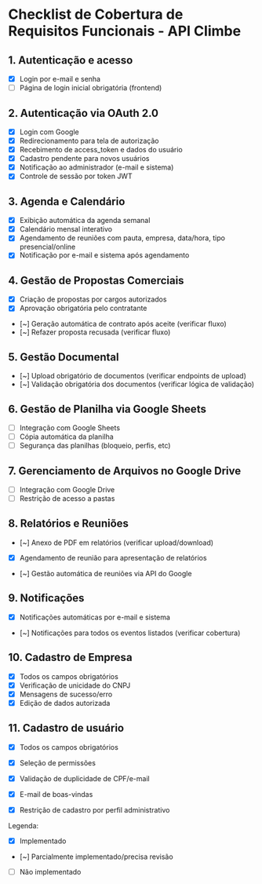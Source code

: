 # Checklist de Cobertura de Requisitos Funcionais - API Climbe

## 1. Autenticação e acesso
- [x] Login por e-mail e senha
- [ ] Página de login inicial obrigatória (frontend)

## 2. Autenticação via OAuth 2.0
- [x] Login com Google
- [x] Redirecionamento para tela de autorização
- [x] Recebimento de access_token e dados do usuário
- [x] Cadastro pendente para novos usuários
- [x] Notificação ao administrador (e-mail e sistema)
- [x] Controle de sessão por token JWT

## 3. Agenda e Calendário
- [x] Exibição automática da agenda semanal
- [x] Calendário mensal interativo
- [x] Agendamento de reuniões com pauta, empresa, data/hora, tipo presencial/online
- [x] Notificação por e-mail e sistema após agendamento

## 4. Gestão de Propostas Comerciais
- [x] Criação de propostas por cargos autorizados
- [x] Aprovação obrigatória pelo contratante
- [~] Geração automática de contrato após aceite (verificar fluxo)
- [~] Refazer proposta recusada (verificar fluxo)

## 5. Gestão Documental
- [~] Upload obrigatório de documentos (verificar endpoints de upload)
- [~] Validação obrigatória dos documentos (verificar lógica de validação)

## 6. Gestão de Planilha via Google Sheets
- [ ] Integração com Google Sheets
- [ ] Cópia automática da planilha
- [ ] Segurança das planilhas (bloqueio, perfis, etc)

## 7. Gerenciamento de Arquivos no Google Drive
- [ ] Integração com Google Drive
- [ ] Restrição de acesso a pastas

## 8. Relatórios e Reuniões
- [~] Anexo de PDF em relatórios (verificar upload/download)
- [x] Agendamento de reunião para apresentação de relatórios
- [~] Gestão automática de reuniões via API do Google

## 9. Notificações
- [x] Notificações automáticas por e-mail e sistema
- [~] Notificações para todos os eventos listados (verificar cobertura)

## 10. Cadastro de Empresa
- [x] Todos os campos obrigatórios
- [x] Verificação de unicidade do CNPJ
- [x] Mensagens de sucesso/erro
- [x] Edição de dados autorizada

## 11. Cadastro de usuário
- [x] Todos os campos obrigatórios
- [x] Seleção de permissões
- [x] Validação de duplicidade de CPF/e-mail
- [x] E-mail de boas-vindas
- [x] Restrição de cadastro por perfil administrativo


Legenda:
- [x] Implementado
- [~] Parcialmente implementado/precisa revisão
- [ ] Não implementado
